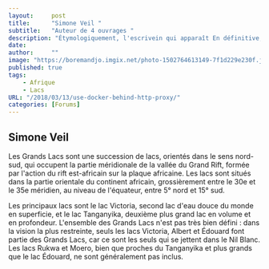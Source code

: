 ```yaml
---
layout:     post
title:      "Simone Veil "
subtitle:   "Auteur de 4 ouvrages "
description: "Étymologiquement, l'escrivein qui apparaît En définitive, quels que soient les choix esthétiques de chaque auteur de ce recueil, le démon de la haine y est toujours nommé, seul moyen de l’exorciser. Muzirankoni, l’imbattable du Rwandais Augustin Gasake se termine par cette jolie invite, sans doute rituelle : « Je remets le conte là où je l’ai détaché, qui veut le perpétuer le prend. Et s’il est un endroit du monde où cela mérite d’être inlassablement rappelé…"
date:       
author:     ""
image: "https://boremandjo.imgix.net/photo-1502764613149-7f1d229e230f.jpg"
published: true
tags:
    - Afrique
    - Lacs
URL: "/2018/03/13/use-docker-behind-http-proxy/"
categories: [Forums]
---
```


## Simone Veil 
Les Grands Lacs sont une succession de lacs, orientés dans le sens nord-sud, qui occupent la partie méridionale de la vallée du Grand Rift, formée par l'action du rift est-africain sur la plaque africaine. Les lacs sont situés dans la partie orientale du continent africain, grossièrement entre le 30e et le 35e méridien, au niveau de l'équateur, entre 5° nord et 15° sud.

Les principaux lacs sont le lac Victoria, second lac d'eau douce du monde en superficie, et le lac Tanganyika, deuxième plus grand lac en volume et en profondeur. L'ensemble des Grands Lacs n'est pas très bien défini : dans la vision la plus restreinte, seuls les lacs Victoria, Albert et Édouard font partie des Grands Lacs, car ce sont les seuls qui se jettent dans le Nil Blanc. Les lacs Rukwa et Moero, bien que proches du Tanganyika et plus grands que le lac Édouard, ne sont généralement pas inclus.

